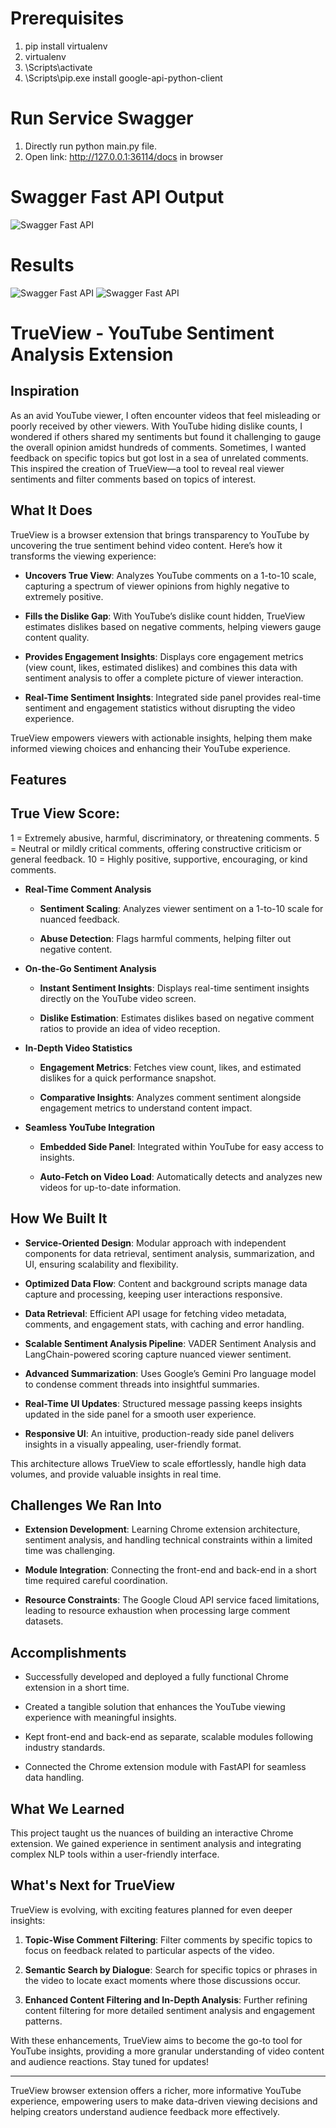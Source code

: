 
# Prerequisites
1. pip install virtualenv
2. virtualenv <your-env>
3. <your-env>\Scripts\activate
4. <your-env>\Scripts\pip.exe install google-api-python-client

# Run Service Swagger

1. Directly run python main.py file.
2. Open link: http://127.0.0.1:36114/docs in browser

# Swagger Fast API Output

![Swagger Fast API](./output/TrueView_Swagger.png)

# Results

![Swagger Fast API](./output/result_1.png)
![Swagger Fast API](./output/result_2.png)

# TrueView - YouTube Sentiment Analysis Extension

## Inspiration

As an avid YouTube viewer, I often encounter videos that feel misleading or poorly received by other viewers. With YouTube hiding dislike counts, I wondered if others shared my sentiments but found it challenging to gauge the overall opinion amidst hundreds of comments. Sometimes, I wanted feedback on specific topics but got lost in a sea of unrelated comments. This inspired the creation of TrueView—a tool to reveal real viewer sentiments and filter comments based on topics of interest.


## What It Does


TrueView is a browser extension that brings transparency to YouTube by uncovering the true sentiment behind video content. Here’s how it transforms the viewing experience:


- **Uncovers True View**: Analyzes YouTube comments on a 1-to-10 scale, capturing a spectrum of viewer opinions from highly negative to extremely positive.

- **Fills the Dislike Gap**: With YouTube’s dislike count hidden, TrueView estimates dislikes based on negative comments, helping viewers gauge content quality.

- **Provides Engagement Insights**: Displays core engagement metrics (view count, likes, estimated dislikes) and combines this data with sentiment analysis to offer a complete picture of viewer interaction.

- **Real-Time Sentiment Insights**: Integrated side panel provides real-time sentiment and engagement statistics without disrupting the video experience.

 

TrueView empowers viewers with actionable insights, helping them make informed viewing choices and enhancing their YouTube experience.

 

## Features

## True View Score:
1 = Extremely abusive, harmful, discriminatory, or threatening comments.
5 = Neutral or mildly critical comments, offering constructive criticism or general feedback.
10 = Highly positive, supportive, encouraging, or kind comments.

- **Real-Time Comment Analysis**

  - **Sentiment Scaling**: Analyzes viewer sentiment on a 1-to-10 scale for nuanced feedback.

  - **Abuse Detection**: Flags harmful comments, helping filter out negative content.

 

- **On-the-Go Sentiment Analysis**

  - **Instant Sentiment Insights**: Displays real-time sentiment insights directly on the YouTube video screen.

  - **Dislike Estimation**: Estimates dislikes based on negative comment ratios to provide an idea of video reception.

 

- **In-Depth Video Statistics**

  - **Engagement Metrics**: Fetches view count, likes, and estimated dislikes for a quick performance snapshot.

  - **Comparative Insights**: Analyzes comment sentiment alongside engagement metrics to understand content impact.

 

- **Seamless YouTube Integration**

  - **Embedded Side Panel**: Integrated within YouTube for easy access to insights.

  - **Auto-Fetch on Video Load**: Automatically detects and analyzes new videos for up-to-date information.

 

## How We Built It

 

- **Service-Oriented Design**: Modular approach with independent components for data retrieval, sentiment analysis, summarization, and UI, ensuring scalability and flexibility.

- **Optimized Data Flow**: Content and background scripts manage data capture and processing, keeping user interactions responsive.

- **Data Retrieval**: Efficient API usage for fetching video metadata, comments, and engagement stats, with caching and error handling.

- **Scalable Sentiment Analysis Pipeline**: VADER Sentiment Analysis and LangChain-powered scoring capture nuanced viewer sentiment.

- **Advanced Summarization**: Uses Google’s Gemini Pro language model to condense comment threads into insightful summaries.

- **Real-Time UI Updates**: Structured message passing keeps insights updated in the side panel for a smooth user experience.

- **Responsive UI**: An intuitive, production-ready side panel delivers insights in a visually appealing, user-friendly format.

 

This architecture allows TrueView to scale effortlessly, handle high data volumes, and provide valuable insights in real time.

 

## Challenges We Ran Into

 

- **Extension Development**: Learning Chrome extension architecture, sentiment analysis, and handling technical constraints within a limited time was challenging.

- **Module Integration**: Connecting the front-end and back-end in a short time required careful coordination.

- **Resource Constraints**: The Google Cloud API service faced limitations, leading to resource exhaustion when processing large comment datasets.

 

## Accomplishments

 

- Successfully developed and deployed a fully functional Chrome extension in a short time.

- Created a tangible solution that enhances the YouTube viewing experience with meaningful insights.

- Kept front-end and back-end as separate, scalable modules following industry standards.

- Connected the Chrome extension module with FastAPI for seamless data handling.

 

## What We Learned

 

This project taught us the nuances of building an interactive Chrome extension. We gained experience in sentiment analysis and integrating complex NLP tools within a user-friendly interface.

 

## What's Next for TrueView

 

TrueView is evolving, with exciting features planned for even deeper insights:

 

1. **Topic-Wise Comment Filtering**: Filter comments by specific topics to focus on feedback related to particular aspects of the video.

2. **Semantic Search by Dialogue**: Search for specific topics or phrases in the video to locate exact moments where those discussions occur.

3. **Enhanced Content Filtering and In-Depth Analysis**: Further refining content filtering for more detailed sentiment analysis and engagement patterns.

 

With these enhancements, TrueView aims to become the go-to tool for YouTube insights, providing a more granular understanding of video content and audience reactions. Stay tuned for updates!

 

---

 

TrueView browser extension offers a richer, more informative YouTube experience, empowering users to make data-driven viewing decisions and helping creators understand audience feedback more effectively.